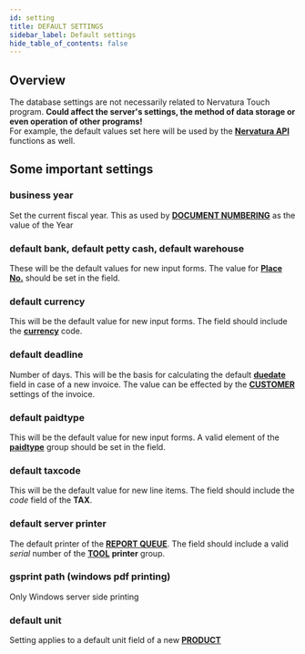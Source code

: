 ```yaml
---
id: setting
title: DEFAULT SETTINGS
sidebar_label: Default settings
hide_table_of_contents: false
---
```


## Overview

The database settings are not necessarily related to Nervatura Touch program. **Could affect the server's settings, the method of data storage or even operation of other programs!**<br />
For example, the default values set here will be used by the [**Nervatura API**](/api) functions as well.

## Some important settings

### business year
Set the current fiscal year. This as used by [**DOCUMENT NUMBERING**](numberdef) as the value of the Year

### default bank, default petty cash, default warehouse
These will be the default values for new input forms. The value for [**Place No.**](place) should be set in the field.

### default currency
This will be the default value for new input forms. The field should include the [**currency**](currency) code.

### default deadline
Number of days. This will be the basis for calculating the default [**duedate**](document#duedate) field in case of a new invoice. The value can be effected by the [**CUSTOMER**](customer) settings of the invoice.

### default paidtype
This will be the default value for new input forms. A valid element of the [**paidtype**](groups) group should be set in the field.

### default taxcode
This will be the default value for new line items. The field should include the *code* field of the **TAX**.

### default server printer
The default printer of the [**REPORT QUEUE**](printqueue). The field should include a valid *serial* number of the [**TOOL**](tool) **printer** group.

### gsprint path (windows pdf printing)
Only Windows server side printing

### default unit
Setting applies to a default unit field of a new [**PRODUCT**](product)
